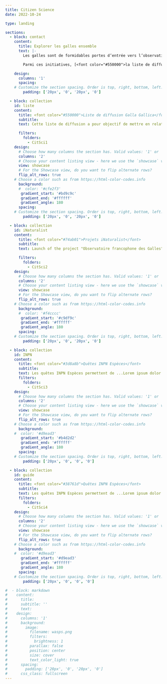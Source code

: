 ```yaml
---
title: Citizen Science
date: 2022-10-24

type: landing

sections:
  - block: contact
    content:
      title: Explorer les galles ensemble
      text: |-
        Les galles sont de formidables portes d’entrée vers l’observation de la biodiversité. Longtemps négligées, elles suscitent aujourd’hui un regain d’intérêt chez les naturalistes. Afin de promouvoir la cécidologie et de mieux faire connaître les insectes et autres organismes qui les induisent, j’ai mis en place ou participé à plusieurs initiatives de science participative ouvertes à toutes et tous, quel que soit le niveau d’expertise.

        Parmi ces initiatives, [<font color="#550000">la liste de diffusion **Galla Gallica** permet aux naturalistes et chercheurs francophones d’échanger observations, identifications et actualités.</font>](#liste) [<font color="#74ab01"> Sur **iNaturalist**, j’ai lancé un projet dédié aux galles, auquel chacun peut contribuer en partageant ses observations, et je participe également à d'autres projets collaboratifs centrés sur les cécidies.</font>](#iNaturalist) [<font color="#3d8a8b">Sur **INPN Espèces**, j’ai conçu plusieurs quêtes iNaturalist pour guider les naturalistes dans la recherche de galles spécifiques.</font>](#INPN) [<font color="#93c47d">Pour accompagner ces démarches, j'ai rédigé des **guides de terrain illustrés** facilitant l’identification sur le terrain, et je propose des **recommandations pour l’élevage** des insectes cécidogènes en conditions contrôlées.</font>](#guide)

    design:
      columns: '1'
      spacing:
    # Customize the section spacing. Order is top, right, bottom, left.
        padding: ['20px', '0', '20px', '0']

  - block: collection
    id: liste
    content: 
      title: <font color="#550000">Liste de diffusion Galla Gallica</font> 
      subtitle: 
      text: Cette liste de diffusion a pour objectif de mettre en relation les chercheurs et naturalistes francophones s’intéressant aux galles de plantes, ou cécidies. Elle vise à faciliter les échanges et la collaboration en permettant -  la diffusion de demandes d’informations scientifiques ou techniques,  -  le partage de publications récentes et de ressources bibliographiques,  -  les demandes d’envoi de spécimens,  - l’organisation de sorties de terrain et d’autres événements communs,  - le signalement et la discussion d’observations de terrain intéressantes, - le partage d’opportunités (appels à projets, offres de stage ou de collaboration), - et plus largement, la création d’un réseau dynamique autour de l’étude des galles. 

      filters:
        folders:
          - CitSci1
    design:
      # Choose how many columns the section has. Valid values: '1' or '2'.
      columns: '2'
      # Choose your content listing view - here we use the `showcase` view
      view: showcase
      # For the Showcase view, do you want to flip alternate rows?
      flip_alt_rows: true
    # Choose a color such as from https://html-color-codes.info
      background:
      #  color: '#cfe2f3'
       gradient_start: '#bd9c9c'
       gradient_end: '#ffffff'
       gradient_angle: 180
      spacing:
    # Customize the section spacing. Order is top, right, bottom, left.
        padding: ['20px', '0', '20px', '0']

  - block: collection
    id: iNaturalist
    content:
      title: <font color="#74ab01">Projets iNaturalist</font>
      subtitle: 
      text: Launch of the project "Observatoire francophone des Galles" on iNaturalist.

      filters:
        folders:
          - CitSci2
    design:
      # Choose how many columns the section has. Valid values: '1' or '2'.
      columns: '2'
      # Choose your content listing view - here we use the `showcase` view
      view: showcase
      # For the Showcase view, do you want to flip alternate rows?
      flip_alt_rows: true
    # Choose a color such as from https://html-color-codes.info
      background:
      #  color: '#f4cccc'
       gradient_start: '#c9df9c'
       gradient_end: '#ffffff'
       gradient_angle: 180
      spacing:
    # Customize the section spacing. Order is top, right, bottom, left.
        padding: ['20px', '0', '20px', '0']

  - block: collection
    id: INPN
    content:
      title: <font color="#3d8a8b">Quêtes INPN Espèces</font>
      subtitle: 
      text: Les quêtes INPN Espèces permettent de ...Lorem ipsum dolor sit amet, consectetur adipiscing elit, sed do eiusmod tempor incididunt ut labore et dolore magna aliqua. 
      filters:
        folders:
          - CitSci3
    design:
      # Choose how many columns the section has. Valid values: '1' or '2'.
      columns: '2'
      # Choose your content listing view - here we use the `showcase` view
      view: showcase
      # For the Showcase view, do you want to flip alternate rows?
      flip_alt_rows: true
    # Choose a color such as from https://html-color-codes.info
      background:
    #  color: '#d9ead3'
       gradient_start: '#b4d2d2'
       gradient_end: '#ffffff'
       gradient_angle: 180
      spacing:
    # Customize the section spacing. Order is top, right, bottom, left.
        padding: ['20px', '0', '0', '0']

  - block: collection
    id: guide
    content:
      title: <font color="#38761d">Quêtes INPN Espèces</font>
      subtitle: 
      text: Les quêtes INPN Espèces permettent de ...Lorem ipsum dolor sit amet, consectetur adipiscing elit, sed do eiusmod tempor incididunt ut labore et dolore magna aliqua. 
      filters:
        folders:
          - CitSci4
    design:
      # Choose how many columns the section has. Valid values: '1' or '2'.
      columns: '2'
      # Choose your content listing view - here we use the `showcase` view
      view: showcase
      # For the Showcase view, do you want to flip alternate rows?
      flip_alt_rows: true
    # Choose a color such as from https://html-color-codes.info
      background:
    #  color: '#d9ead3'
       gradient_start: '#d9ead3'
       gradient_end: '#ffffff'
       gradient_angle: 180
      spacing:
    # Customize the section spacing. Order is top, right, bottom, left.
        padding: ['20px', '0', '0', '0']

#  - block: markdown
#    content:
#      title:
#      subtitle: ''
#      text:
#    design:
#      columns: '1'
#      background:
#        image: 
#          filename: wasps.png
#          filters:
#            brightness: 1
#          parallax: false
#          position: center
#          size: cover
#          text_color_light: true
#      spacing:
#        padding: ['20px', '0', '20px', '0']
#      css_class: fullscreen
---
```

